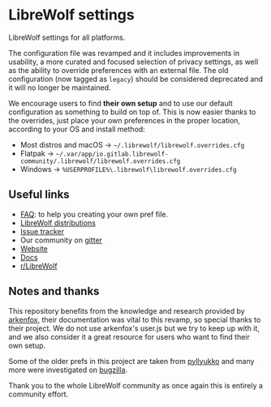 # LibreWolf settings

LibreWolf settings for all platforms.

The configuration file was revamped and it includes improvements in usability, a more curated and focused selection of privacy settings, as well as the ability to override preferences with an external file.
The old configuration (now tagged as `legacy`) should be considered deprecated and it will no longer be maintained.

We encourage users to find **their own setup** and to use our default configuration as something to build on top of. This is now easier thanks to the overrides, just place your own preferences in the proper location, according to your OS and install method:
- Most distros and macOS -> `~/.librewolf/librewolf.overrides.cfg`
- Flatpak -> `~/.var/app/io.gitlab.librewolf-community/.librewolf/librewolf.overrides.cfg`
- Windows -> `%USERPROFILE%\.librewolf\librewolf.overrides.cfg`

## Useful links
- [FAQ](https://gitlab.com/librewolf-community/settings/-/wikis/FAQ): to help you creating your own pref file.
- [LibreWolf distributions](https://gitlab.com/librewolf-community/browser)
- [Issue tracker](https://gitlab.com/librewolf-community/settings/-/issues)
- Our community on [gitter](https://gitter.im/librewolf-community/librewolf)
- [Website](https://librewolf-community.gitlab.io/)
- [Docs](https://librewolf.readthedocs.io/en/latest/)
- [r/LibreWolf](https://www.reddit.com/r/LibreWolf/)

## Notes and thanks
This repository benefits from the knowledge and research provided by [arkenfox](https://github.com/arkenfox), their documentation was vital to this revamp, so special thanks to their project.
We do not use arkenfox's user.js but we try to keep up with it, and we also consider it a great resource for users who want to find their own setup.

Some of the older prefs in this project are taken from [pyllyukko](https://github.com/pyllyukko/user.js/) and many more were investigated on [bugzilla](https://bugzilla.mozilla.org/home).

Thank you to the whole LibreWolf community as once again this is entirely a community effort.